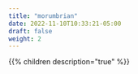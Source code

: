 ```yaml
---
title: "morumbrian"
date: 2022-11-10T10:33:21-05:00
draft: false
weight: 2
---
```


{{% children description="true" %}}
